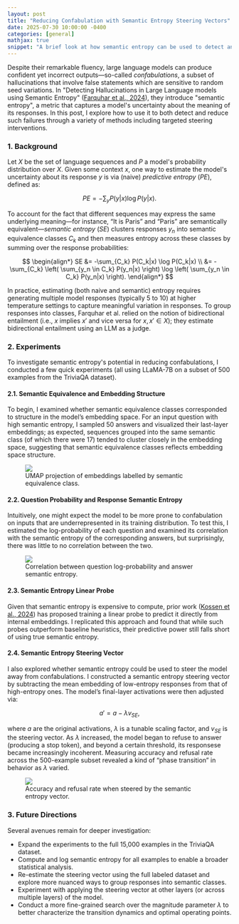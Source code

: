 ```yaml
---
layout: post
title: "Reducing Confabulation with Semantic Entropy Steering Vectors"
date: 2025-07-30 10:00:00 -0400
categories: [general]
mathjax: true
snippet: "A brief look at how semantic entropy can be used to detect and reduce confabulations in LLMs."
---
```


Despite their remarkable fluency, large language models can produce confident yet incorrect outputs—so-called *confabulations*, a subset of hallucinations that involve false statements which are sensitive to random seed variations.
In "Detecting Hallucinations in Large Language models using Semantic Entropy" ([Farquhar et al., 2024](https://www.nature.com/articles/s41586-024-07421-0)), they introduce "semantic entropy", a metric that captures a model's uncertainty about the meaning of its responses.
In this post, I explore how to use it to both detect and reduce such failures through a variety of methods including targeted steering interventions.

### 1. Background

Let $X$ be the set of language sequences and $P$ a model's probability distribution over $X$.
Given some context $x$, one way to estimate the model's uncertainty about its response $y$ is via (naive) *predictive entropy* ($PE$), defined as:

$$
PE = -\sum_y P(y|x) \log P(y|x).
$$

To account for the fact that different sequences may express the same underlying meaning—for instance, “It is Paris” and “Paris” are semantically equivalent—*semantic entropy* ($SE$) clusters responses $y_n$ into semantic equivalence classes $C_k$ and then measures entropy across these classes by summing over the response probabilities:

$$
\begin{align*}
SE &= -\sum_{C_k} P(C_k|x) \log P(C_k|x)
\\ &= -\sum_{C_k}  \left( \sum_{y_n \in C_k} P(y_n|x) \right) \log \left( \sum_{y_n \in C_k} P(y_n|x) \right).
\end{align*}
$$

In practice, estimating (both naive and semantic) entropy requires generating multiple model responses (typically 5 to 10) at higher temperature settings to capture meaningful variation in responses.
To group responses into classes, Farquhar et al. relied on the notion of bidirectional entailment (i.e., $x$ implies $x'$ and vice versa for $x, x' \in X$); they estimate bidirectional entailment using an LLM as a judge.

### 2. Experiments

To investigate semantic entropy's potential in reducing confabulations, I conducted a few quick experiments (all using LLaMA-7B on a subset of 500 examples from the TriviaQA dataset).

#### 2.1. Semantic Equivalence and Embedding Structure

To begin, I examined whether semantic equivalence classes corresponded to structure in the model’s embedding space.
For an input question with high semantic entropy, I sampled 50 answers and visualized their last-layer embeddings; as expected, sequences grouped into the same semantic class (of which there were 17) tended to cluster closely in the embedding space, suggesting that semantic equivalence classes reflects embedding space structure.

<figure class="figure-75">
    <img src="{{ '/assets/blog/2025-07-28-confabulations/semantic_embeddings.png' | relative_url }}">
    <figcaption>UMAP projection of embeddings labelled by semantic equivalence class.</figcaption>
</figure>

#### 2.2. Question Probability and Response Semantic Entropy

Intuitively, one might expect the model to be more prone to confabulation on inputs that are underrepresented in its training distribution.
To test this, I estimated the log-probability of each question and examined its correlation with the semantic entropy of the corresponding answers, but surprisingly, there was little to no correlation between the two.

<figure class="figure-75">
    <img src="{{ '/assets/blog/2025-07-28-confabulations/question_entropy_correlation.png' | relative_url }}">
    <figcaption>Correlation between question log-probability and answer semantic entropy.</figcaption>
</figure>

#### 2.3. Semantic Entropy Linear Probe

Given that semantic entropy is expensive to compute, prior work ([Kossen et al., 2024](https://arxiv.org/pdf/2406.15927)) has proposed training a linear probe to predict it directly from internal embeddings.
I replicated this approach and found that while such probes outperform baseline heuristics, their predictive power still falls short of using true semantic entropy.

#### 2.4. Semantic Entropy Steering Vector

I also explored whether semantic entropy could be used to steer the model away from confabulations.
I constructed a semantic entropy steering vector by subtracting the mean embedding of low-entropy responses from that of high-entropy ones.
The model’s final-layer activations were then adjusted via:

$$
a' = a - \lambda v_{SE},
$$

where $a$ are the original activations, $\lambda$ is a tunable scaling factor, and $v_{SE}$ is the steering vector.
As $\lambda$ increased, the model began to refuse to answer (producing a stop token), and beyond a certain threshold, its responsese became increasingly incoherent.
Measuring accuracy and refusal rate across the 500-example subset revealed a kind of “phase transition” in behavior as $\lambda$ varied.

<figure class="figure-100">
    <img src="{{ '/assets/blog/2025-07-28-confabulations/acc_refusal_with_steering.png' | relative_url }}">
    <figcaption>Accuracy and refusal rate when steered by the semantic entropy vector.</figcaption>
</figure>

### 3. Future Directions

Several avenues remain for deeper investigation:

- Expand the experiments to the full 15,000 examples in the TriviaQA dataset.
- Compute and log semantic entropy for all examples to enable a broader statistical analysis.
- Re-estimate the steering vector using the full labeled dataset and explore more nuanced ways to group responses into semantic classes.
- Experiment with applying the steering vector at other layers (or across multiple layers) of the model.
- Conduct a more fine-grained search over the magnitude parameter $\lambda$ to better characterize the transition dynamics and optimal operating points.